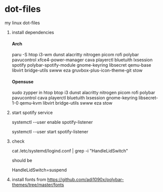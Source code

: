 # dot-files

my linux dot-files

1. install dependencies

   #### Arch

   paru -S htop i3-wm dunst alacritty nitrogen picom rofi polybar pavucontrol xfce4-power-manager cava playerctl bluetuith lxsession spotify polybar-spotify-module gnome-keyring libsecret qemu-base libvirt bridge-utils swww eza gruvbox-plus-icon-theme-git stow

   #### Opensuse

   sudo zypper in htop btop i3 dunst alacritty nitrogen picom rofi polybar pavucontrol cava playerctl bluetuith lxsession gnome-keyring libsecret-1-0 qemu-kvm libvirt bridge-utils swww eza stow

2. start spotify service

   systemctl --user enable spotify-listener

   systemctl --user start spotify-listener

3. check

   cat /etc/systemd/logind.conf | grep -i "HandleLidSwitch"

   should be

   HandleLidSwitch=suspend

4. install fonts from https://github.com/adi1090x/polybar-themes/tree/master/fonts
